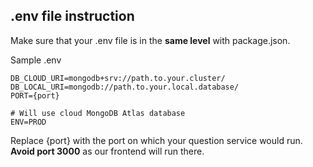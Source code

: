 ## .env file instruction

Make sure that your .env file is in the **same level** with package.json.

Sample .env
```
DB_CLOUD_URI=mongodb+srv://path.to.your.cluster/
DB_LOCAL_URI=mongodb://path.to.your.local.database/
PORT={port}

# Will use cloud MongoDB Atlas database
ENV=PROD
```
Replace {port} with the port on which your question service would run. **Avoid port 3000** as our frontend will run there.

